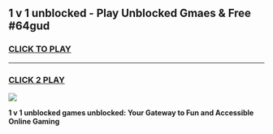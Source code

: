 
## 1 v 1 unblocked - Play Unblocked Gmaes & Free #64gud
<h3>
<a href="https://news.freeplayer.one?title=1_v_1_unblocked&ref=24F">CLICK TO PLAY</a></h3>
<hr>

<h3>
<a href="https://news.freeplayer.one?title=1_v_1_unblocked&ref=24F">CLICK 2 PLAY</a>
  
</h3>

<a href="https://news.freeplayer.one?title=1_v_1_unblocked&ref=24F/"><img src="https://clearcache.store/games.png"></a>


**1 v 1 unblocked games unblocked: Your Gateway to Fun and Accessible Online Gaming**
